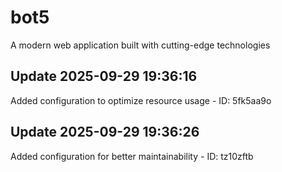 # bot5
A modern web application built with cutting-edge technologies

## Update 2025-09-29 19:36:16
Added configuration to optimize resource usage - ID: 5fk5aa9o


## Update 2025-09-29 19:36:26
Added configuration for better maintainability - ID: tz10zftb

